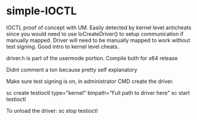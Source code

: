 # simple-IOCTL
IOCTL proof of concept with UM. Easily detected by kernel level anticheats since you would need to use IoCreateDriver() to setup communication if manually mapped. Driver will need to be manually mapped to work without test signing. Good intro to kernel level cheats.

driver.h is part of the usermode portion. Compile both for x64 release

Didnt comment a ton because pretty self explanatory

Make sure test signing is on, in administrator CMD create the driver.

sc create testioctl type="kernel" binpath="Full path to driver here"
sc start testioctl

To unload the driver:
sc stop testioctl
